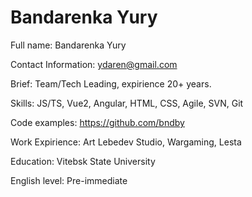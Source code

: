 # Bandarenka Yury

Full name: Bandarenka Yury

Contact Information: <ydaren@gmail.com>

Brief: Team/Tech Leading, expirience 20+ years.

Skills: JS/TS, Vue2, Angular, HTML, CSS, Agile, SVN, Git

Code examples: <https://github.com/bndby>

Work Expirience: Art Lebedev Studio, Wargaming, Lesta

Education: Vitebsk State University

English level: Pre-immediate
